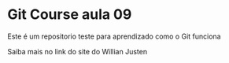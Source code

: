 # Git Course aula 09

Este é um repositorio teste para aprendizado como o Git funciona

Saiba mais no link do site do Willian Justen
